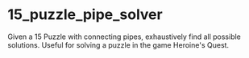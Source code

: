 # 15_puzzle_pipe_solver
Given a 15 Puzzle with connecting pipes, exhaustively find all possible solutions. Useful for solving a puzzle in the game Heroine's Quest.
